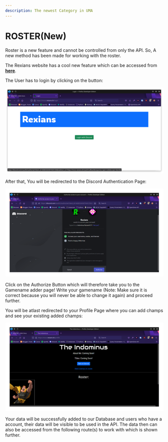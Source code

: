 ```yaml
---
description: The newest Category in UMA
---
```


# ROSTER(New)

Roster is a new feature and cannot be controlled from only the API. So, A new method has been made for working with the roster.&#x20;

The Rexians website has a cool new feature which can be accessed from [**here**](https://mcoc.rexians.tk/login).&#x20;

The User has to login by clicking on the button:

![Clicking on the Login with Discord Button](<../../.gitbook/assets/image (2).png>)

After that, You will be redirected to the Discord Authentication Page:

![](<../../.gitbook/assets/image (1).png>)

Click on the Authorize Button which will therefore take you to the Gamename adder page! Write your gamename (Note: Make sure it is correct because you will never be able to change it again) and proceed further.

You will be atlast redirected to your Profile Page where you can add champs and see your existing added champs:

![](../../.gitbook/assets/image.png)

Your data will be successfully added to our Database and users who have a account, their data will be visible to be used in the API. The data then can also be accessed from the following route(s) to work with which is shown further.
